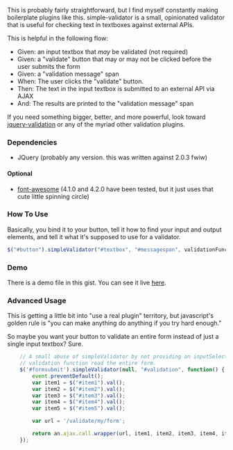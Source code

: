 This is probably fairly straightforward, but I find myself constantly making boilerplate plugins like this. simple-validator is a small, opinionated validator that is useful for checking text in textboxes against external APIs.

This is helpful in the following flow:

* Given: an input textbox that *may* be validated (not required)
* Given: a "validate" button that may or may not be clicked before the user submits the form
* Given: a "validation message" span
* When: The user clicks the "validate" button.
* Then: The text in the input textbox is submitted to an external API via AJAX
* And: The results are printed to the "validation message" span

If you need something bigger, better, and more powerful, look toward [jquery-validation](http://jqueryvalidation.org) or any of the myriad other validation plugins.

### Dependencies ###
* JQuery (probably any version. this was written against 2.0.3 fwiw)

#### Optional ####
* [font-awesome](http://fortawesome.github.io/Font-Awesome/) (4.1.0 and 4.2.0 have been tested, but it just uses that cute little spinning circle)

### How To Use ###
Basically, you bind it to your button, tell it how to find your input and output elements, and tell it what it's supposed to use for a validator.

```javascript
$("#button").simpleValidator("#textbox", "#messagespan", validationFunction);
```

### Demo ###

There is a demo file in this gist. You can see it live [here](http://rawgit.com/maclennann/5a6cb955eec6df664229/raw/b804c6b565209a1bf5d18fc981a7146c4130b754/demo.html).

### Advanced Usage ###

This is getting a little bit into "use a real plugin" territory, but javascript's golden rule is "you can make anything do anything if you try hard enough."

So maybe you want your button to validate an entire form instead of just a single input textbox? Sure.

```javascript
    // A small abuse of simpleValidator by not providing an inputSelector and making our in-line
    // validation function read the entire form.
    $('#formsubmit').simpleValidator(null, "#validation", function() {
        event.preventDefault();
        var item1 = $("#item1").val();
        var item2 = $("#item2").val();
        var item3 = $("#item3").val();
        var item4 = $("#item4").val();
        var item5 = $("#item5").val();

        var url = '/validate/my/form';

        return an.ajax.call.wrapper(url, item1, item2, item3, item4, item5);
    });
```